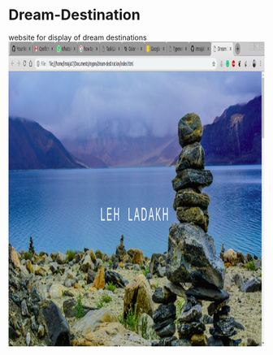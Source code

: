 # Dream-Destination
website for display of dream destinations
<img src="ss/ss1.png" height="600em" />
